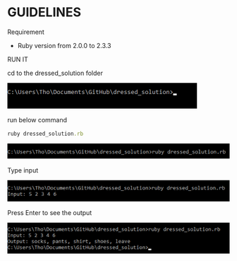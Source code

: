 # GUIDELINES

Requirement
- Ruby version from 2.0.0 to 2.3.3

RUN IT

cd to the dressed_solution folder

![alt tag](https://github.com/thonguyen1302/dressed_solution/blob/master/docs/cd.png "cd.png")

run below command

```ruby
ruby dressed_solution.rb
```

![alt tag](https://github.com/thonguyen1302/dressed_solution/blob/master/docs/ruby.png "ruby.png")

Type input

![alt tag](https://github.com/thonguyen1302/dressed_solution/blob/master/docs/input.png "input.png")

Press Enter to see the output

![alt tag](https://github.com/thonguyen1302/dressed_solution/blob/master/docs/output.png "output.png")
